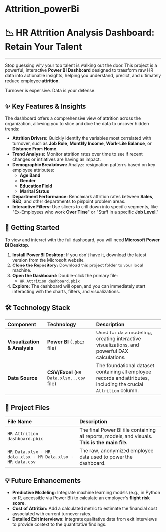 # Attrition_powerBi
# 📉 HR Attrition Analysis Dashboard: Retain Your Talent

---

Stop guessing why your top talent is walking out the door. This project is a powerful, interactive **Power BI Dashboard** designed to transform raw HR data into actionable insights, helping you understand, predict, and ultimately reduce employee **attrition**.

Turnover is expensive. Data is your defense.

## ✨ Key Features & Insights

The dashboard offers a comprehensive view of attrition across the organization, allowing you to slice and dice the data to uncover hidden trends:

* **Attrition Drivers:** Quickly identify the variables most correlated with turnover, such as **Job Role**, **Monthly Income**, **Work-Life Balance**, or **Distance From Home**.
* **Trend Analysis:** Monitor attrition rates over time to see if recent changes or initiatives are having an impact.
* **Demographic Breakdown:** Analyze resignation patterns based on key employee attributes:
    * **Age Band**
    * **Gender**
    * **Education Field**
    * **Marital Status**
* **Department Performance:** Benchmark attrition rates between **Sales**, **R&D**, and other departments to pinpoint problem areas.
* **Interactive Filters:** Use slicers to drill down into specific segments, like "Ex-Employees who work **Over Time**" or "Staff in a specific **Job Level**."

## 🚀 Getting Started

To view and interact with the full dashboard, you will need **Microsoft Power BI Desktop**.

1.  **Install Power BI Desktop:** If you don't have it, download the latest version from the Microsoft website.
2.  **Clone the Repository:** Download this project folder to your local machine.
3.  **Open the Dashboard:** Double-click the primary file:
    * `HR Attrition dashboard.pbix`
4.  **Explore:** The dashboard will open, and you can immediately start interacting with the charts, filters, and visualizations.

## 🛠️ Technology Stack

| Component | Technology | Description |
| :--- | :--- | :--- |
| **Visualization & Analysis** | **Power BI** (`.pbix` file) | Used for data modeling, creating interactive visualizations, and powerful DAX calculations. |
| **Data Source** | **CSV/Excel** (`HR Data.xlsx...csv` file) | The foundational dataset containing all employee records and attributes, including the crucial `Attrition` column. |

## 📁 Project Files

| File Name | Description |
| :--- | :--- |
| `HR Attrition dashboard.pbix` | The final Power BI file containing all reports, models, and visuals. **This is the main file.** |
| `HR Data.xlsx - HR data.xlsx - HR Data.xlsx - HR data.csv` | The raw, anonymized employee data used to power the dashboard. |

## 💡 Future Enhancements

* **Predictive Modeling:** Integrate machine learning models (e.g., in Python or R, accessible via Power BI) to calculate an employee's **flight risk score**.
* **Cost of Attrition:** Add a calculated metric to estimate the financial cost associated with current turnover rates.
* **Detailed Exit Interviews:** Integrate qualitative data from exit interviews to provide context to the quantitative findings.

